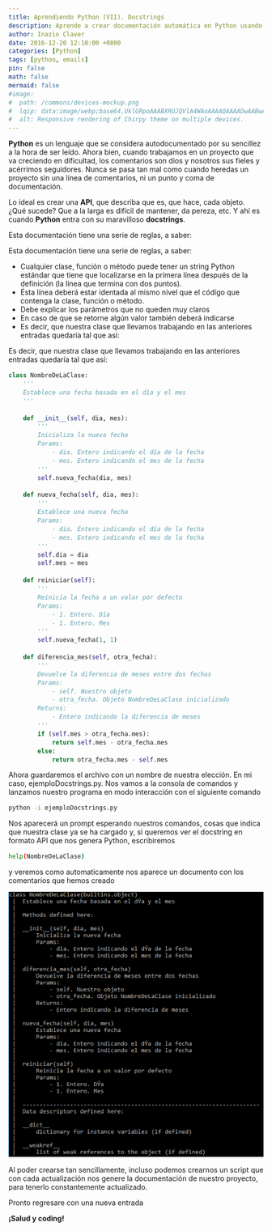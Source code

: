 ```yaml
---
title: Aprendiendo Python (VII). Docstrings
description: Aprende a crear documentación automática en Python usando docstrings. Tutorial completo sobre cómo documentar clases, funciones y métodos con ejemplos prácticos y generación de API documentation.
author: Inazio Claver
date: 2016-12-20 12:10:00 +0800
categories: [Python]
tags: [python, emails]
pin: false
math: false
mermaid: false
#image:
#  path: /commons/devices-mockup.png
#  lqip: data:image/webp;base64,UklGRpoAAABXRUJQVlA4WAoAAAAQAAAADwAABwAAQUxQSDIAAAARL0AmbZurmr57yyIiqE8oiG0bejIYEQTgqiDA9vqnsUSI6H+oAERp2HZ65qP/VIAWAFZQOCBCAAAA8AEAnQEqEAAIAAVAfCWkAALp8sF8rgRgAP7o9FDvMCkMde9PK7euH5M1m6VWoDXf2FkP3BqV0ZYbO6NA/VFIAAAA
#  alt: Responsive rendering of Chirpy theme on multiple devices.
---
```


**Python** es un lenguaje que se considera autodocumentado por su sencillez a la hora de ser leído. Ahora bien, cuando trabajamos en un proyecto que va creciendo en dificultad, los comentarios son dios y nosotros sus fieles y acérrimos seguidores. Nunca se pasa tan mal como cuando heredas un proyecto sin una línea de comentarios, ni un punto y coma de documentación.

Lo ideal es crear una **API**, que describa que es, que hace, cada objeto. ¿Qué sucede? Que a la larga es difícil de mantener, da pereza, etc.
Y ahí es cuando **Python** entra con su maravilloso **docstrings**.

Esta documentación tiene una serie de reglas, a saber:

Esta documentación tiene una serie de reglas, a saber:
- Cualquier clase, función o método puede tener un string Python estándar que tiene que localizarse en la primera línea después de la definición (la línea que termina con dos puntos).
- Ésta línea deberá estar identada al mismo nivel que el código que contenga la clase, función o método.
- Debe explicar los parámetros que no queden muy claros
- En caso de que se retorne algún valor también deberá indicarse
- Es decir, que nuestra clase que llevamos trabajando en las anteriores entradas quedaría tal que así:

Es decir, que nuestra clase que llevamos trabajando en las anteriores entradas quedaría tal que así:

```python
class NombreDeLaClase:
    '''
    Establece una fecha basada en el día y el mes
    '''
    
    def __init__(self, dia, mes):
        '''
        Inicializa la nueva fecha
        Params:
            - dia. Entero indicando el día de la fecha
            - mes. Entero indicando el mes de la fecha
        '''
        self.nueva_fecha(dia, mes)
        
    def nueva_fecha(self, dia, mes):
        '''
        Establece una nueva fecha
        Params:
            - dia. Entero indicando el día de la fecha
            - mes. Entero indicando el mes de la fecha
        '''
        self.dia = dia
        self.mes = mes
        
    def reiniciar(self):
        '''
        Reinicia la fecha a un valor por defecto
        Params:
            - 1. Entero. Día
            - 1. Entero. Mes
        '''
        self.nueva_fecha(1, 1)
        
    def diferencia_mes(self, otra_fecha):
        '''
        Devuelve la diferencia de meses entre dos fechas
        Params:
            - self. Nuestro objeto
            - otra_fecha. Objeto NombreDeLaClase inicializado
        Returns:
            - Entero indicando la diferencia de meses
        '''
        if (self.mes > otra_fecha.mes):
            return self.mes - otra_fecha.mes
        else:
            return otra_fecha.mes - self.mes
```

Ahora guardaremos el archivo con un nombre de nuestra elección. En mi caso, ejemploDocstrings.py.
Nos vamos a la consola de comandos y lanzamos nuestro programa en modo interacción con el siguiente comando

```bash
python -i ejemploDocstrings.py
```

Nos aparecerá un prompt esperando nuestros comandos, cosas que indica que nuestra clase ya se ha cargado y, si queremos ver el docstring en formato API que nos genera Python, escribiremos

```bash
help(NombreDeLaClase)
```

y veremos como automaticamente nos aparece un documento con los comentarios que hemos creado

![docstring en python 3](/img/posts/20161213_1.png)

Al poder crearse tan sencillamente, incluso podemos crearnos un script que con cada actualización nos genere la documentación de nuestro proyecto, para tenerlo constantemente actualizado.

Pronto regresare con una nueva entrada

**¡Salud y coding!**